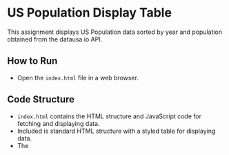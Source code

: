 # US Population Display Table

This assignment displays US Population data sorted by year and population obtained from the datausa.io API.

## How to Run
- Open the `index.html` file in a web browser.

## Code Structure
- `index.html` contains the HTML structure and JavaScript code for fetching and displaying data.
- Included is standard HTML structure with a styled table for displaying data.
- The <script> section contains all the JavaScript code for fetching data from the api and mapping that data to the previously created table.

## Screenshots
![Web Page Screenshot](main/US Population Screenshot.png)
